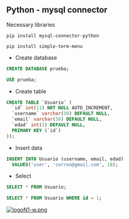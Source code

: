 ## Python - mysql connector
Necessary libraries
```
pip install mysql-connector-python
```
```ssh
pip install simple-term-menu
```
* Create database
```sql
CREATE DATABASE prueba;
```
```sql
USE prueba;
```
* Create table
```sql
CREATE TABLE `Usuario` (
  `id` int(11) NOT NULL AUTO_INCREMENT,
  `username` varchar(50) DEFAULT NULL,
  `email` varchar(50) DEFAULT NULL,
  `edad` int(3) DEFAULT NULL,
  PRIMARY KEY (`id`)
));
```
* Insert data
```sql
INSERT INTO Usuario (username, email, edad)
  VALUES('user', 'correo@gmail.com', 18);
```
* Select
```sql
SELECT * FROM Usuario;
```
```sql
SELECT * FROM Usuario WHERE id = 1;
```
[![logoN1-w.png](https://i.postimg.cc/bvwkKP8Y/logoN1-w.png)](https://github.com/Hec98)
